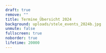 ```yaml
---
draft: true
remove: ""
title: Termine_Übersicht 2024
background: uploads/stele_events_2024b.jpg
unmute: false
fullscreen: true
noborder: true
lifetime: 20000
---
```

